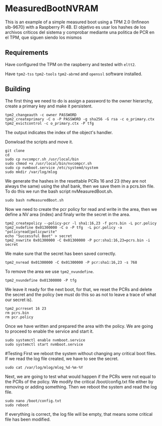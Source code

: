 # MeasuredBootNVRAM
This is an example of a simple measured boot using a TPM 2.0 (Infineon slb-9670) with a Raspberry Pi 4B.
El objetivo es usar los hashes de los archivos críticos del sistema 
y comprobar mediante una politica de PCR en el TPM, que siguen siendo los mismos

## Requirements
Have configured the TPM on the raspberry and tested with `eltt2`.

Have `tpm2-tss` `tpm2-tools` `tpm2-abrmd` and `openssl` software installed.

## Building
The first thing we need to do is assign a password to the owner hierarchy, create a primary key and make it persistent.
```
tpm2_changeauth -c owner PASSWORD  
tpm2_createprimary -C o -P PASSWORD -g sha256 -G rsa -c o_primary.ctx
tpm2_evictcontrol -c o_primary.ctx -P tfg
```
The output indicates the index of the object's handler.

Donwload the scripts and move it.
```
git clone 
cd 
sudo cp nvcompcr.sh /usr/local/bin
sudo chmod +x /usr/local/bin/nvcompcr.sh
sudo cp nvmboot.service /etc/systemd/system
sudo mkdir /var/log/mlog
```
We generate the hashes in the resettable PCRs 16 and 23 (they are not always the same) 
using the sha1 bank, 
then we save them in a pcrs.bin file.
To do this we run the bash script nvMeasuredBoot.sh.
```
sudo bash nvMeasuredBoot.sh
```
Now we need to create the pcr policy for read and write in the area, then we
define a NV area (index) and finaly write the secret in the area.
```
tpm2_createpolicy --policy-pcr -l sha1:16,23 -f pcrs.bin -L pcr.policy
tpm2_nvdefine 0x01300000 -C o -P tfg  -L pcr.policy -a "policyread|policywrite"
echo "Successful Boot" > secret
tpm2_nvwrite 0x01300000 -C 0x01300000 -P pcr:sha1:16,23=pcrs.bin -i secret
```
We make sure that the secret has been saved correctly.
```
tpm2_nvread 0x01300000 -C 0x01300000 -P pcr:sha1:16,23 -s 768
```
To remove the area we use `tpm2_nvundefine`.
```
tpm2_nvundefine 0x01300000 -P tfg
```
We leave it ready for the next boot, for that, we reset the PCRs and 
delete the secret and the policy 
(we must do this so as not to leave a trace of what our secret is).
```
tpm2_pcrreset 16 23
rm pcrs.bin
rm pcr.policy
```

Once we have written and prepared the area with the policy.
We are going to proceed to enable the service and start it.
```
sudo systemctl enable nvmboot.service
sudo systemctl start nvmboot.service
```

#Testing
First we reboot the system without changing any critical boot files. 
If we read the log file created, we have to see the secret.
```
sudo cat /var/log/mlog/mlog_%d-%m-%Y
```

Next, we are going to test what would happen if the PCRs 
were not equal to the PCRs of the policy.
We modify the critical /boot/config.txt file either by removing or adding something.
Then we reboot the system and read the log file. 
```
sudo nano /boot/config.txt 
sudo reboot
```
If everything is correct, the log 
file will be empty, that means some critical file has been modified.





